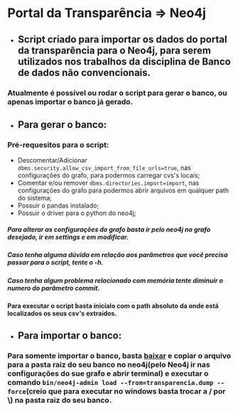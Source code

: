 # Portal da Transparência => Neo4j

* ## Script criado para importar os dados do portal da transparência para o Neo4j, para serem utilizados nos trabalhos da disciplina de Banco de dados não convencionais.
### Atualmente é possível ou rodar o script para gerar o banco, ou apenas importar o banco já gerado.

* ## Para gerar o banco:

### Pré-requesitos para o script:
* Descomentar/Adicionar `dbms.security.allow_csv_import_from_file_urls=true`, nas configurações do grafo, para podermos carregar cvs's locais;
* Comentar e/ou remover `dbms.directories.import=import`, nas configurações do grafo para podermos abrir arquivos em qualquer path do sistema;
* Possuir o pandas instalado;
* Possuir o driver para o python do neo4j;
##### Para alterar as configurações do grafo basta ir pelo neo4j no grafo desejado, ir em settings e em modificar.
##### Caso tenha alguma dúvida em relação aos parâmetros que você precisa passar para o script, tente o -h.
##### Caso tenha algum problema relacionado com memória tente diminuir o numero do parâmetro commit.

#### Para executar o script basta inicialo com o path absoluto da onde está localizados os seus csv's extraídos.

* ## Para importar o banco:

### Para somente importar o banco, basta [baixar](https://drive.google.com/file/d/1zCvcykya8mvsb61IX1eKWyE7AjyWu5Y_/view?usp=sharing) e copiar o arquivo para a pasta raiz do seu banco no neo4j(pelo Neo4j ir nas configurações do sue grafo e abrir terminal) e executar o comando `bin/neo4j-admin load --from=transparencia.dump --force`(creio que para executar no windows basta trocar a / por \\) na pasta raiz do seu banco.
